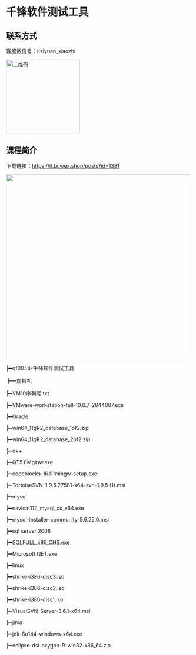 # 千锋软件测试工具

## 联系方式

客服微信号：itziyuan_xiaozhi

<img src="https://ziyuanyun.oss-cn-guangzhou.aliyuncs.com/common/20240614073449/666b82192834a.jpg" width="200" height="200" alt="二维码">

## 课程简介

下载链接：https://it.bcwex.shop/posts?id=1381

<img src="https://ziyuanyun.oss-cn-guangzhou.aliyuncs.com/yun/20240515153922/664466aa3cf33.jpg" width="500" alt="">

  ┣━qf0044-千锋软件测试工具

 ┣━虚拟机

 ┣━VM10序列号.txt

 ┣━VMware-workstation-full-10.0.7-2844087.exe

 ┣━Oracle

 ┣━win64_11gR2_database_1of2.zip

 ┣━win64_11gR2_database_2of2.zip

 ┣━c++

 ┣━QT5.8Mginw.exe

 ┣━codeblocks-16.01mingw-setup.exe

 ┣━TortoiseSVN-1.9.5.27581-x64-svn-1.9.5 (1).msi

 ┣━mysql

 ┣━navicat112_mysql_cs_x64.exe

 ┣━mysql-installer-community-5.6.25.0.msi

 ┣━sql server 2008

 ┣━SQLFULL_x86_CHS.exe

 ┣━Microsoft.NET.exe

 ┣━linux

 ┣━shrike-i386-disc3.iso

 ┣━shrike-i386-disc2.iso

 ┣━shrike-i386-disc1.iso

 ┣━VisualSVN-Server-3.6.1-x64.msi

 ┣━java

 ┣━jdk-8u144-windows-x64.exe

 ┣━eclipse-dsl-oxygen-R-win32-x86_64.zip

  
